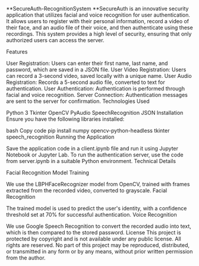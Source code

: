 **SecureAuth-RecognitionSystem
**SecureAuth is an innovative security application that utilizes facial and voice recognition for user authentication. It allows users to register with their personal information, record a video of their face, and an audio file of their voice, and then authenticate using these recordings. This system provides a high level of security, ensuring that only authorized users can access the server.

Features

User Registration: Users can enter their first name, last name, and password, which are saved in a JSON file.
User Video Registration: Users can record a 3-second video, saved locally with a unique name.
User Audio Registration: Records a 5-second audio file, converted to text for authentication.
User Authentication: Authentication is performed through facial and voice recognition.
Server Connection: Authentication messages are sent to the server for confirmation.
Technologies Used

Python 3
Tkinter
OpenCV
PyAudio
SpeechRecognition
JSON
Installation
Ensure you have the following libraries installed:

bash
Copy code
pip install numpy opencv-python-headless tkinter speech_recognition
Running the Application

Save the application code in a client.ipynb file and run it using Jupyter Notebook or Jupyter Lab.
To run the authentication server, use the code from server.ipynb in a suitable Python environment.
Technical Details

Facial Recognition Model Training

We use the LBPHFaceRecognizer model from OpenCV, trained with frames extracted from the recorded video, converted to grayscale.
Facial Recognition

The trained model is used to predict the user's identity, with a confidence threshold set at 70% for successful authentication.
Voice Recognition

We use Google Speech Recognition to convert the recorded audio into text, which is then compared to the stored password.
License
This project is protected by copyright and is not available under any public license. All rights are reserved. No part of this project may be reproduced, distributed, or transmitted in any form or by any means, without prior written permission from the author.
